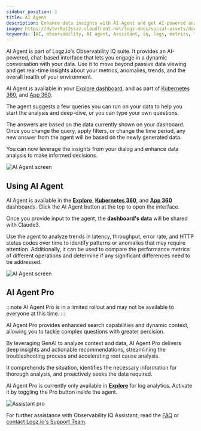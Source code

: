 ```yaml
---
sidebar_position: 1
title: AI Agent
description: Enhance data insights with AI Agent and get AI-powered analysis of your data.
image: https://dytvr9ot2sszz.cloudfront.net/logz-docs/social-assets/docs-social.jpg
keywords: [AI, observability, AI agent, Assistant, iq, logs, metrics, traces, siem, insights, analysis, services, logz.io]
---
```


AI Agent is part of Logz.io's Observability IQ suite. It provides an AI-powered, chat-based interface that lets you engage in a dynamic conversation with your data. Use it to move beyond passive data viewing and get real-time insights about your metrics, anomalies, trends, and the overall health of your environment.

AI Agent is available in your [Explore dashboard](https://app.logz.io/#/dashboard/explore), and as part of [Kubernetes 360](https://app.logz.io/#/dashboard/observability/k8s360), and [App 360](https://app.logz.io/#/dashboard/spm/service-overview).

The agent suggests a few queries you can run on your data to help you start the analysis and deep-dive, or you can type your own questions.

The answers are based on the data currently shown on your dashboard. Once you change the query, apply filters, or change the time period, any new answer from the agent will be based on the newly generated data. 

You can now leverage the insights from your dialog and enhance data analysis to make informed decisions.

![AI Agent screen](https://dytvr9ot2sszz.cloudfront.net/logz-docs/explore-dashboard/ai-agent-open-oct21.png)

<h2 id="start"> Using AI Agent </h2> 

AI Agent is available in the **[Explore](https://app.logz.io/#/dashboard/explore)**, **[Kubernetes 360](https://app.logz.io/#/dashboard/observability/k8s360)**, and **[App 360](https://app.logz.io/#/dashboard/spm/services/table)** dashboards. Click the AI Agent button at the top to open the interface.

Once you provide input to the agent, the **dashboard's data** will be shared with Claude3.

Use the agent to analyze trends in latency, throughput, error rate, and HTTP status codes over time to identify patterns or anomalies that may require attention. Additionally, it can be used to compare the performance metrics of different operations and determine if any significant differences need to be addressed.

![AI Agent screen](https://dytvr9ot2sszz.cloudfront.net/logz-docs/explore-dashboard/ai-agent-answer-oct21.png)

## AI Agent Pro

:::note
AI Agent Pro is in a limited rollout and may not be available to everyone at this time.
:::


AI Agent Pro provides enhanced search capabilities and dynamic context, allowing you to tackle complex questions with greater percision. 

By leveraging GenAI to analyze context and data, AI Agent Pro delivers deep insights and actionable recommendations, streamlining the troubleshooting process and accelerating root cause analysis.

It comprehends the situation, identifies the necessary information for thorough analysis, and proactively seeks the data required.

AI Agent Pro is currently only available in **[Explore](https://app.logz.io/#/dashboard/explore)** for log analytics. Activate it by toggling the Pro button inside the agent. 

![Assistant pro](https://dytvr9ot2sszz.cloudfront.net/whats-new-announcements/ai-agent-oct22.gif)


For further assistance with Observability IQ Assistant, read the [FAQ](https://docs.logz.io/docs/user-guide/observability/faq) or [contact Logz.io's Support Team](mailto:help@logz.io).